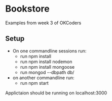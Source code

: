 # Bookstore

Examples from week 3 of OKCoders

## Setup

* On one commandline sessions run:
    * run npm install
    * run npm install nodemon
    * run npm install mongoose 
    * run mongod --dbpath db/
* on another commandline run:
    * run npm start

Applictaion should be running on localhost:3000